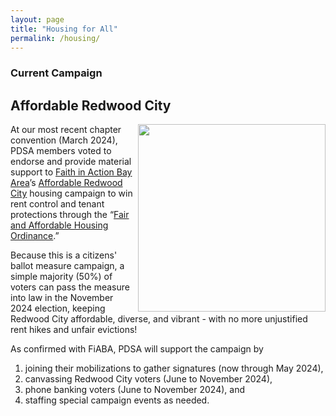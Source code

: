 ```yaml
---
layout: page
title: "Housing for All"
permalink: /housing/
---
```

<h3>Current Campaign</h3>

<h2>Affordable Redwood City</h2>

<img src="https://peninsuladsa.org/assets/images/AffordableRedwoodCity.png" align="right" height="300" width="300">  

At our most recent chapter convention (March 2024), PDSA members voted to endorse and provide material support to [Faith in Action Bay Area](https://faithinactionba.org/)’s [Affordable Redwood City](https://www.affordableredwoodcity.com/) housing campaign to win rent control and tenant protections through the “[Fair and Affordable Housing Ordinance](https://static1.squarespace.com/static/65ad75e444d969650cbc8a2b/t/65b16af6a8980e7386ce3976/1706126070592/Redwood+City+Final+as+submitted+12+11+23.docx.pdf).”  

Because this is a citizens' ballot measure campaign, a simple majority (50%) of voters can pass the measure into law in the November 2024 election, keeping Redwood City affordable, diverse, and vibrant - with no more unjustified rent hikes and unfair evictions!

As confirmed with FiABA, PDSA will support the campaign by

1. joining their mobilizations to gather signatures (now through May 2024),
2. canvassing Redwood City voters (June to November 2024),
3. phone banking voters (June to November 2024), and 
4. staffing special campaign events as needed.
